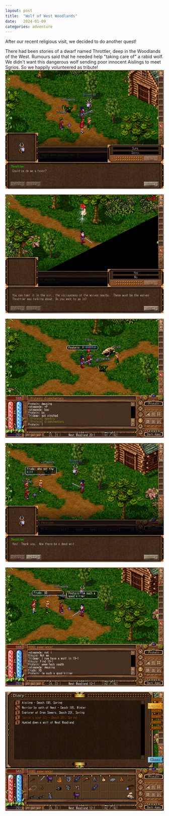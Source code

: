 ```yaml
---
layout: post
title:  "Wolf of West Woodlands"
date:   2024-01-09
categories: adventure
---
```


After our recent religious visit, we decided to do another quest!

There had been stories of a dwarf named Throttler, deep in the Woodlands of the West. Rumours said that he needed help "taking care of" a rabid wolf. We didn't want this dangerous wolf sending poor innocent Aislings to meet Sgrios. So we happily volunteered as tribute!
![Wolf Start](/public/images/adventures/west-woodland-wolf/wolf-start.png)

![Wolf Area](/public/images/adventures/west-woodland-wolf/wolf-area.png)

![Wolf Found](/public/images/adventures/west-woodland-wolf/wolf.png)

![Wolf End](/public/images/adventures/west-woodland-wolf/wolf-end.png)

![Protein Proud](/public/images/adventures/west-woodland-wolf/protein-proud.png)

![Wolf Legend](/public/images/adventures/west-woodland-wolf/wolf-legend.png)

